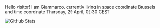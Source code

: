 Hello visitor! I am Giammarco, currently living in space coordinate Brussels and time coordinate Thursday, 29 April, 02:30 CEST

![GitHub Stats](https://github-readme-stats.vercel.app/api?username=grcasanova)
